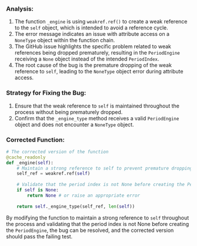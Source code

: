 ### Analysis:
1. The function `_engine` is using `weakref.ref()` to create a weak reference to the `self` object, which is intended to avoid a reference cycle.
2. The error message indicates an issue with attribute access on a `NoneType` object within the function chain.
3. The GitHub issue highlights the specific problem related to weak references being dropped prematurely, resulting in the `PeriodEngine` receiving a `None` object instead of the intended `PeriodIndex`.
4. The root cause of the bug is the premature dropping of the weak reference to `self`, leading to the `NoneType` object error during attribute access.

### Strategy for Fixing the Bug:
1. Ensure that the weak reference to `self` is maintained throughout the process without being prematurely dropped.
2. Confirm that the `_engine_type` method receives a valid `PeriodEngine` object and does not encounter a `NoneType` object.

### Corrected Function:
```python
# The corrected version of the function
@cache_readonly
def _engine(self):
    # Maintain a strong reference to self to prevent premature dropping
    self_ref = weakref.ref(self)
    
    # Validate that the period index is not None before creating the PeriodEngine
    if self is None:
        return None # or raise an appropriate error
    
    return self._engine_type(self_ref, len(self))
```

By modifying the function to maintain a strong reference to `self` throughout the process and validating that the period index is not None before creating the `PeriodEngine`, the bug can be resolved, and the corrected version should pass the failing test.